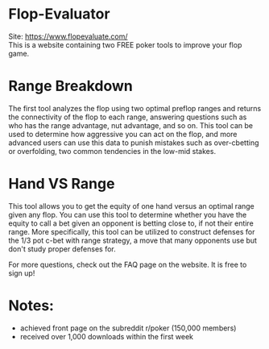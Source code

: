 # Flop-Evaluator
Site: <a href = "https://www.flopevaluate.com/"> https://www.flopevaluate.com/ </a>
<br>
This is a website containing two FREE poker tools to improve your flop game. 

# Range Breakdown
The first tool analyzes the flop using two optimal preflop ranges and returns the connectivity of the flop to each range, answering questions such as who has the range advantage, nut advantage, and so on. This tool can be used to determine how aggressive you can act on the flop, and more advanced users can use this data to punish mistakes such as over-cbetting or overfolding, two common tendencies in the low-mid stakes.

# Hand VS Range
This tool allows you to get the equity of one hand versus an optimal range given any flop. You can use this tool to determine whether you have the equity to call a bet given an opponent is betting close to, if not their entire range. More specifically, this tool can be utilized to construct defenses for the 1/3 pot c-bet with range strategy, a move that many opponents use but don't study proper defenses for. 

For more questions, check out the FAQ page on the website. It is free to sign up! 

# Notes:
- achieved front page on the subreddit r/poker (150,000 members)
- received over 1,000 downloads within the first week
